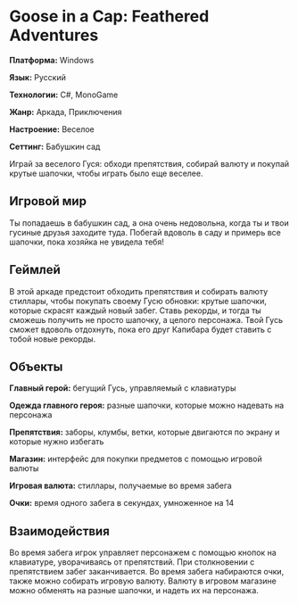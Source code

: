 # Goose in a Cap: Feathered Adventures
**Платформа:** Windows

**Язык:** Русский

**Технологии:** C#, MonoGame

**Жанр:** Аркада, Приключения

**Настроение:** Веселое

**Сеттинг:** Бабушкин сад

Играй за веселого Гуся: обходи препятствия, собирай валюту и покупай крутые шапочки, чтобы играть было еще веселее.

## Игровой мир

Ты попадаешь в бабушкин сад, а она очень недовольна, когда ты и твои гусиные друзья заходите туда. Побегай вдоволь в саду и примерь все шапочки, пока хозяйка не увидела тебя!

## Геймлей

В этой аркаде предстоит обходить препятствия и собирать валюту стиллары, чтобы покупать своему Гусю обновки: крутые шапочки, которые скрасят каждый новый забег. Ставь рекорды, и тогда ты сможешь получить не просто шапочку, а целого персонажа. Твой Гусь сможет вдоволь отдохнуть, пока его друг Капибара будет ставить с тобой новые рекорды.

## Объекты

**Главный герой:** бегущий Гусь, управляемый с клавиатуры

**Одежда главного героя:** разные шапочки, которые можно надевать на персонажа

**Препятствия:** заборы, клумбы, ветки, которые двигаются по экрану и которые нужно избегать

**Магазин:** интерфейс для покупки предметов с помощью игровой валюты

**Игровая валюта:** стиллары, получаемые во время забега

**Очки:** время одного забега в секундах, умноженное на 14

## Взаимодействия

Во время забега игрок управляет персонажем с помощью кнопок на клавиатуре, уворачиваясь от препятствий. При столкновении с препятствием забег заканчивается. Во время забега набираются очки, также можно собирать игровую валюту. 
Валюту в игровом магазине можно обменять на разные шапочки, и надеть их на персонажа.
